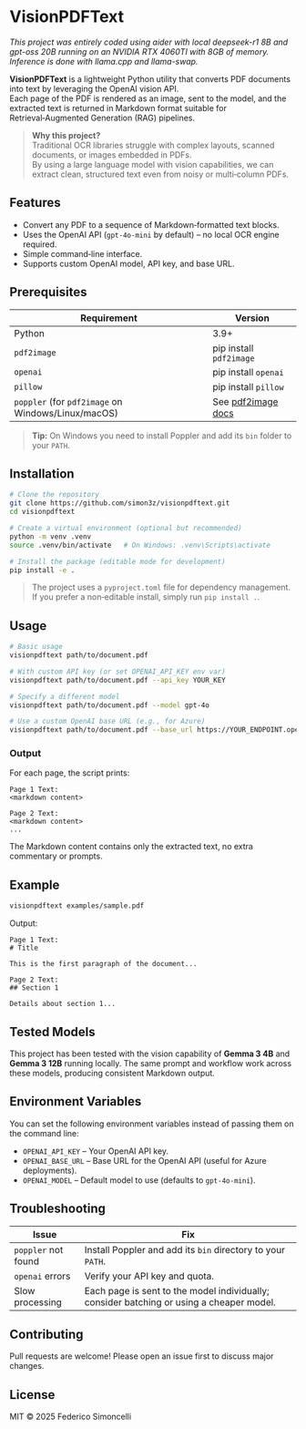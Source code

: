 # VisionPDFText

*This project was entirely coded using aider with local deepseek-r1 8B and gpt-oss 20B running on an NVIDIA RTX 4060TI with 8GB of memory. Inference is done with llama.cpp and llama-swap.*

**VisionPDFText** is a lightweight Python utility that converts PDF documents into text by leveraging the OpenAI vision API.  
Each page of the PDF is rendered as an image, sent to the model, and the extracted text is returned in Markdown format suitable for Retrieval‑Augmented Generation (RAG) pipelines.

> **Why this project?**  
> Traditional OCR libraries struggle with complex layouts, scanned documents, or images embedded in PDFs.  
> By using a large language model with vision capabilities, we can extract clean, structured text even from noisy or multi‑column PDFs.

## Features

- Convert any PDF to a sequence of Markdown‑formatted text blocks.
- Uses the OpenAI API (`gpt-4o-mini` by default) – no local OCR engine required.
- Simple command‑line interface.
- Supports custom OpenAI model, API key, and base URL.

## Prerequisites

| Requirement | Version |
|-------------|---------|
| Python | 3.9+ |
| `pdf2image` | pip install `pdf2image` |
| `openai` | pip install `openai` |
| `pillow` | pip install `pillow` |
| `poppler` (for `pdf2image` on Windows/Linux/macOS) | See [pdf2image docs](https://github.com/Belval/pdf2image) |

> **Tip:** On Windows you need to install Poppler and add its `bin` folder to your `PATH`.

## Installation

```bash
# Clone the repository
git clone https://github.com/simon3z/visionpdftext.git
cd visionpdftext

# Create a virtual environment (optional but recommended)
python -m venv .venv
source .venv/bin/activate   # On Windows: .venv\Scripts\activate

# Install the package (editable mode for development)
pip install -e .
```

> The project uses a `pyproject.toml` file for dependency management.  
> If you prefer a non‑editable install, simply run `pip install .`.

## Usage

```bash
# Basic usage
visionpdftext path/to/document.pdf

# With custom API key (or set OPENAI_API_KEY env var)
visionpdftext path/to/document.pdf --api_key YOUR_KEY

# Specify a different model
visionpdftext path/to/document.pdf --model gpt-4o

# Use a custom OpenAI base URL (e.g., for Azure)
visionpdftext path/to/document.pdf --base_url https://YOUR_ENDPOINT.openai.azure.com
```

### Output

For each page, the script prints:

```
Page 1 Text:
<markdown content>

Page 2 Text:
<markdown content>
...
```

The Markdown content contains only the extracted text, no extra commentary or prompts.

## Example

```bash
visionpdftext examples/sample.pdf
```

Output:

```
Page 1 Text:
# Title

This is the first paragraph of the document...

Page 2 Text:
## Section 1

Details about section 1...
```

## Tested Models

This project has been tested with the vision capability of **Gemma 3 4B** and **Gemma 3 12B** running locally. The same prompt and workflow work across these models, producing consistent Markdown output.

## Environment Variables

You can set the following environment variables instead of passing them on the command line:

- `OPENAI_API_KEY` – Your OpenAI API key.
- `OPENAI_BASE_URL` – Base URL for the OpenAI API (useful for Azure deployments).
- `OPENAI_MODEL` – Default model to use (defaults to `gpt-4o-mini`).

## Troubleshooting

| Issue | Fix |
|-------|-----|
| `poppler` not found | Install Poppler and add its `bin` directory to your `PATH`. |
| `openai` errors | Verify your API key and quota. |
| Slow processing | Each page is sent to the model individually; consider batching or using a cheaper model. |

## Contributing

Pull requests are welcome! Please open an issue first to discuss major changes.

## License

MIT © 2025 Federico Simoncelli
